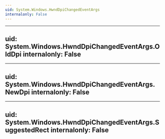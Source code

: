 ```yaml
---
uid: System.Windows.HwndDpiChangedEventArgs
internalonly: False
---
```


---
uid: System.Windows.HwndDpiChangedEventArgs.OldDpi
internalonly: False
---

---
uid: System.Windows.HwndDpiChangedEventArgs.NewDpi
internalonly: False
---

---
uid: System.Windows.HwndDpiChangedEventArgs.SuggestedRect
internalonly: False
---
